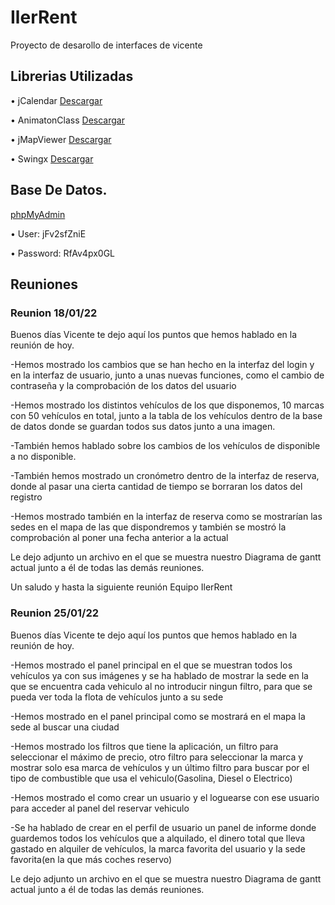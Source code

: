# IlerRent

Proyecto de desarollo de interfaces de vicente

## Librerias Utilizadas

• jCalendar [Descargar](https://drive.google.com/file/d/1HCttm3Q5TUWxhM3ugfWXPtSmA86xhg64/view?usp=sharing)

• AnimatonClass [Descargar](https://drive.google.com/file/d/1k0AZSfU5RnNdOkqMb9JxiavTGEWf78Xv/view?usp=sharing)

• jMapViewer [Descargar](https://drive.google.com/file/d/19h4-RXFsPReO7RD_s948IGj2TmXsF85-/view?usp=sharing)

• Swingx [Descargar](https://drive.google.com/file/d/1zgaooQrmMqmYrPkbr0L1cjsr3LUmKcAm/view?usp=sharing)


## Base De Datos.

[phpMyAdmin](https://remotemysql.com/phpmyadmin/index.php?db=jFv2sfZniE)

• User: jFv2sfZniE

• Password: RfAv4px0GL


## Reuniones

### Reunion 18/01/22
Buenos días Vicente te dejo aquí los puntos que hemos hablado en la reunión de hoy.

-Hemos mostrado los cambios que se han hecho en la interfaz del login y en la interfaz de usuario, junto a unas nuevas funciones, como el cambio de contraseña y la comprobación de los datos del usuario

-Hemos mostrado los distintos vehículos de los que disponemos, 10 marcas con 50 vehículos en total, junto a la tabla de los vehículos dentro de la base de datos donde se guardan todos sus datos junto a una imagen.

-También hemos hablado sobre los cambios de los vehículos de disponible a no disponible.

-También hemos mostrado un cronómetro dentro de la interfaz de reserva, donde al pasar una cierta cantidad de tiempo se borraran los datos del registro 

-Hemos mostrado también en la interfaz de reserva como se mostrarían las sedes en el mapa de las que dispondremos y también se mostró la comprobación al poner una fecha anterior a la actual

Le dejo adjunto un archivo en el que se muestra nuestro Diagrama de gantt actual junto a él de todas las demás reuniones.

Un saludo y hasta la siguiente reunión
Equipo IlerRent


### Reunion 25/01/22
Buenos días Vicente te dejo aquí los puntos que hemos hablado en la reunión de hoy.

-Hemos mostrado el panel principal en el que se muestran todos los vehículos ya con sus imágenes y se ha hablado de mostrar la sede en la que se encuentra cada vehiculo al no introducir ningun filtro, para que se pueda ver toda la flota de vehículos junto a su sede 

-Hemos mostrado en el panel principal como se mostrará en el mapa la sede al buscar una ciudad

-Hemos mostrado los filtros que tiene la aplicación, un filtro para seleccionar el máximo de precio, otro filtro para seleccionar la marca y mostrar solo esa marca de vehículos y un último filtro para buscar por el tipo de combustible que usa el vehiculo(Gasolina, Diesel o Electrico)

-Hemos mostrado el como crear un usuario y el loguearse con ese usuario para acceder al panel del reservar vehiculo

-Se ha hablado de crear en el perfil de usuario un panel de informe donde guardemos todos los vehículos que a alquilado, el dinero total que lleva gastado en alquiler de vehículos, la marca favorita del usuario y la sede favorita(en la que más coches reservo)

Le dejo adjunto un archivo en el que se muestra nuestro Diagrama de gantt actual junto a él de todas las demás reuniones.
